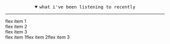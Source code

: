 <!--
**bitttttten/bitttttten** is a ✨ _special_ ✨ repository because its `README.md` (this file) appears on your GitHub profile.

Here are some ideas to get you started:

- 🔭 I’m currently working on ...
- 🌱 I’m currently learning ...
- 👯 I’m looking to collaborate on ...
- 🤔 I’m looking for help with ...
- 💬 Ask me about ...
- 📫 How to reach me: ...
- 😄 Pronouns: ...
- ⚡ Fun fact: ...
-->

<details open>
	<summary align="center"><samp>what i've been listening to recently</samp></summary>
	<hr />
	<div class="border d-inline-flex">
	  <div class="p-5 border bg-gray-light">flex item 1</div>
	  <div class="p-5 border bg-gray-light">flex item 2</div>
	  <div class="p-5 border bg-gray-light">flex item 3</div>
	</div>
	<div style="display:flex;">
	  <div>flex item 1</div>
	  <div>flex item 2</div>
	  <div>flex item 3</div>
	</div>
</details>
